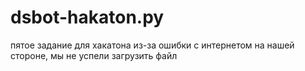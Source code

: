 # dsbot-hakaton.py
пятое задание для хакатона
из-за ошибки с интернетом на нашей стороне, мы не успели загрузить файл
